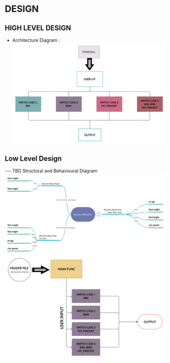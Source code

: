 # DESIGN

## HIGH LEVEL DESIGN 
* Architecture Diagram :
![Architecture](https://github.com/AdityaBakshi5/Mini_Project_LTTS/blob/main/2_Design/HLD_1.jpg)


## Low Level Design 

--- TBD Structural and Behavioural Diagram
![FeaturesLevelStructuralDiagram](https://github.com/AdityaBakshi5/Mini_Project_LTTS/blob/main/2_Design/LLD_1.jpg)
![FeaturesBehaviouralDiagram](https://github.com/AdityaBakshi5/Mini_Project_LTTS/blob/main/2_Design/LLD_2.jpg)

